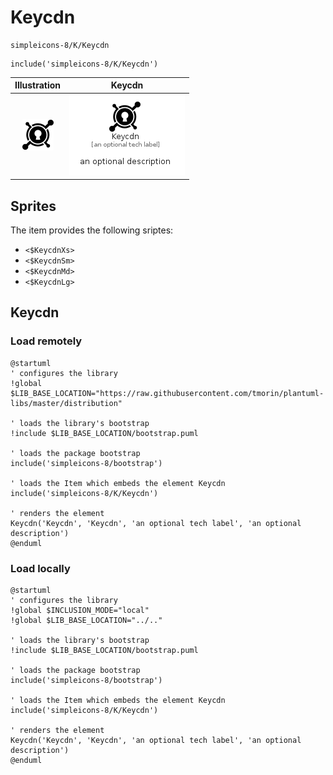 # Keycdn


```text
simpleicons-8/K/Keycdn
```

```text
include('simpleicons-8/K/Keycdn')
```



| Illustration | Keycdn |
| :---: | :---: |
| ![illustration for Illustration](../../simpleicons-8/K/Keycdn.png) | ![illustration for Keycdn](../../simpleicons-8/K/Keycdn.Local.png) |



## Sprites
The item provides the following sriptes:

- `<$KeycdnXs>`
- `<$KeycdnSm>`
- `<$KeycdnMd>`
- `<$KeycdnLg>`





## Keycdn

### Load remotely
```plantuml
@startuml
' configures the library
!global $LIB_BASE_LOCATION="https://raw.githubusercontent.com/tmorin/plantuml-libs/master/distribution"

' loads the library's bootstrap
!include $LIB_BASE_LOCATION/bootstrap.puml

' loads the package bootstrap
include('simpleicons-8/bootstrap')

' loads the Item which embeds the element Keycdn
include('simpleicons-8/K/Keycdn')

' renders the element
Keycdn('Keycdn', 'Keycdn', 'an optional tech label', 'an optional description')
@enduml
```

### Load locally
```plantuml
@startuml
' configures the library
!global $INCLUSION_MODE="local"
!global $LIB_BASE_LOCATION="../.."

' loads the library's bootstrap
!include $LIB_BASE_LOCATION/bootstrap.puml

' loads the package bootstrap
include('simpleicons-8/bootstrap')

' loads the Item which embeds the element Keycdn
include('simpleicons-8/K/Keycdn')

' renders the element
Keycdn('Keycdn', 'Keycdn', 'an optional tech label', 'an optional description')
@enduml
```

